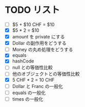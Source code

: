 # TODO リスト

- [ ] $5 + $10 CHF = \$10
- [x] $5 * 2 = $10
- [x] amount を private にする
- [x] Dollar の副作用をどうする
- [ ] Money の丸め処理をどうする
- [x] equals
- [x] hashCode
- [ ] null との等価性比較
- [ ] 他のオブジェクトとの等価性比較
- [x] 5 CHF \* 2 = 10 CHF
- [ ] Dollar と Franc の一般化
- [ ] equals の一般化
- [ ] times の一般化
